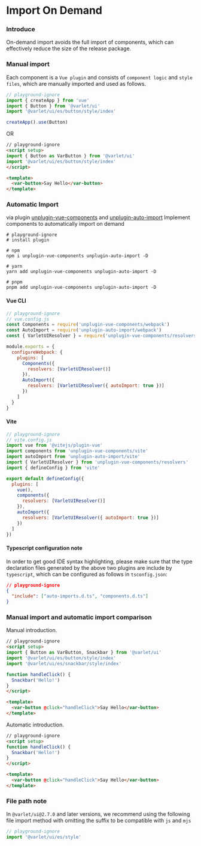 # Import On Demand

### Introduce

On-demand import avoids the full import of components, which can effectively reduce the size of the release package.

### Manual import

Each component is a `Vue plugin` and consists of `component logic` and `style files`, which are manually imported and used as follows.

````js
// playground-ignore
import { createApp } from 'vue'
import { Button } from '@varlet/ui'
import '@varlet/ui/es/button/style/index'

createApp().use(Button)
````

OR

```html
// playground-ignore
<script setup>
import { Button as VarButton } from '@varlet/ui'
import '@varlet/ui/es/button/style/index'
</script>

<template>
  <var-button>Say Hello</var-button>
</template>
````

### Automatic Import

via plugin
[unplugin-vue-components](https://github.com/antfu/unplugin-vue-components) and
[unplugin-auto-import](https://github.com/antfu/unplugin-auto-import)
Implement components to automatically import on demand

```shell
# playground-ignore
# install plugin

# npm
npm i unplugin-vue-components unplugin-auto-import -D

# yarn
yarn add unplugin-vue-components unplugin-auto-import -D

# pnpm
pnpm add unplugin-vue-components unplugin-auto-import -D
````

#### Vue CLI
````js
// playground-ignore
// vue.config.js
const Components = require('unplugin-vue-components/webpack')
const AutoImport = require('unplugin-auto-import/webpack')
const { VarletUIResolver } = require('unplugin-vue-components/resolvers')

module.exports = {
  configureWebpack: {
    plugins: [
      Components({
        resolvers: [VarletUIResolver()]
      }),
      AutoImport({
        resolvers: [VarletUIResolver({ autoImport: true })]
      })
    ]
  }
}
````

#### Vite

````js
// playground-ignore
// vite.config.js
import vue from '@vitejs/plugin-vue'
import components from 'unplugin-vue-components/vite'
import autoImport from 'unplugin-auto-import/vite'
import { VarletUIResolver } from 'unplugin-vue-components/resolvers'
import { defineConfig } from 'vite'

export default defineConfig({
  plugins: [
    vue(),
    components({
      resolvers: [VarletUIResolver()]
    }),
    autoImport({
      resolvers: [VarletUIResolver({ autoImport: true })]
    })
  ]
})
````

#### Typescript configuration note

In order to get good IDE syntax highlighting, 
please make sure that the type declaration files generated by the above two plugins are include by `typescript`,
which can be configured as follows in `tsconfig.json`:

````json
// playground-ignore
{
  "include": ["auto-imports.d.ts", "components.d.ts"]
}
````

### Manual import and automatic import comparison

Manual introduction.

```html
// playground-ignore
<script setup>
import { Button as VarButton, Snackbar } from '@varlet/ui'
import '@varlet/ui/es/button/style/index'
import '@varlet/ui/es/snackbar/style/index'

function handleClick() {
  Snackbar('Hello!')
}
</script>

<template>
  <var-button @click="handleClick">Say Hello</var-button>
</template>
````

Automatic introduction.

```html
// playground-ignore
<script setup>
function handleClick() {
  Snackbar('Hello!')
}
</script>

<template>
  <var-button @click="handleClick">Say Hello</var-button>
</template>
````

### File path note

In `@varlet/ui@2.7.0` and later versions, we recommend using the following file import method with omitting the suffix to be compatible with `js` and `mjs`

```js
// playground-ignore
import '@varlet/ui/es/style'
```
